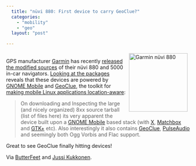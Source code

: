 ```yaml
---
  title: "nüvi 880: First device to carry GeoClue?"
  categories: 
    - "mobility"
    - "geo"
  layout: "post"

---
```

<p>
<a href="https://d2vqpl3tx84ay5.cloudfront.net/garmin-nuvi-880.jpg"><img src="https://d2vqpl3tx84ay5.cloudfront.net/garmin-nuvi-880-tm.jpg" height="160" width="160" border="0" align="right" hspace="8" vspace="4" alt="Garmin nüvi 880" title="Garmin nüvi 880" /></a>
<br />GPS manufacturer <a href="http://www.garmin.com/garmin/cms/site/us">Garmin</a> has recently <a href="http://developer.garmin.com/linux/">released the modified sources</a> of their nüvi 880 and 5000 in-car navigators. <a href="http://butterfeet.org/?p=57">Looking at the packages</a> reveals that these devices are powered by <a href="http://gnome.org/mobile">GNOME Mobile</a> and <a href="http://geoclue.freedesktop.org/">GeoClue</a>, the toolkit for <a href="http://bergie.iki.fi/blog/iphone-geoclue_and_making_mobile_devices_location-aware/">making mobile Linux applications location-aware</a>:
</p><blockquote>
On downloading and Inspecting the large (and nicely organized) 8xx source tarball (list of files here) its very apparent the device built upon a <a href="http://gnome.org/mobile">GNOME Mobile</a> based stack (with <a href="http://x.org/">X</a>, <a href="http://matchbox-project.org/">Matchbox</a> and <a href="http://gtk.org/">GTK+</a> etc). Also interestingly it also contains <a href="http://www.freedesktop.org/wiki/Software/GeoClue">GeoClue</a>, <a href="http://www.pulseaudio.org/">PulseAudio</a> and seemingly both Ogg Vorbis and Flac support.
</blockquote><p>
Great to see GeoClue finally hitting devices!
</p><p>
Via <a href="http://butterfeet.org/?p=57">ButterFeet</a> and <a href="http://vilunki.wordpress.com/">Jussi Kukkonen</a>.
</p>
